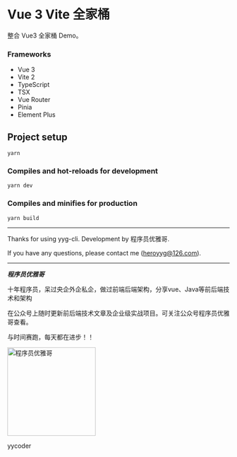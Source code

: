 # Vue 3 Vite 全家桶

整合 Vue3 全家桶 Demo。

### Frameworks

- Vue 3
- Vite 2
- TypeScript
- TSX
- Vue Router
- Pinia
- Element Plus

## Project setup
```
yarn
```

### Compiles and hot-reloads for development
```
yarn dev
```

### Compiles and minifies for production
```
yarn build
```

---
Thanks for using yyg-cli. Development by 程序员优雅哥.

If you have any questions, please contact me (heroyyg@126.com).

---
***程序员优雅哥***

十年程序员，呆过央企外企私企，做过前端后端架构，分享vue、Java等前后端技术和架构

在公众号上随时更新前后端技术文章及企业级实战项目。可关注公众号程序员优雅哥查看。

与时间赛跑，每天都在进步！！

<img src="https://tva1.sinaimg.cn/large/e6c9d24egy1h5anivz6cmj20ca0c6dgm.jpg" alt="程序员优雅哥" style="width: 200px;" />

yycoder





